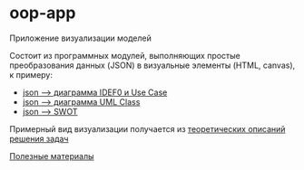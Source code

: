 # oop-app
Приложение визуализации моделей

Состоит из программных модулей, выполняющих простые преобразования данных (JSON) в визуальные элементы (HTML, canvas), к примеру:
* [json --> диаграмма IDEF0 и Use Case](https://github.com/stankin/oop-app/wiki/jcase:-приложение-для-визуализации-IDEF0-и-Use-Case)
* [json --> диаграмма UML Class](https://github.com/stankin/oop-app/wiki/json-to-uml-class)
* [json --> SWOT](https://github.com/stankin/oop-app/wiki/jsonToSwot)

Примерный вид визуализации получается из [теоретических описаний решения задач](https://github.com/stankin/oop-2018/wiki/%D0%97%D0%B0%D0%B4%D0%B0%D1%87%D0%B8-%D1%82%D0%B5%D0%BE%D1%80%D0%B5%D1%82%D0%B8%D1%87%D0%B5%D1%81%D0%BA%D0%BE%D0%B9-%D1%87%D0%B0%D1%81%D1%82%D0%B8)

[Полезные материалы](https://github.com/stankin/oop-app/wiki/helpful)

